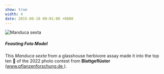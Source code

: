 ```yaml
---
show: true
width: 4
date: 2015-06-10 00:01:00 +0800
---
```

<div>
  <img data-src="{{ 'assets/images/photos/IMG_2932m.jpg' | relative_url }}" class="lazy w-100 rounded" src="{{ '/assets/images/empty_300x200.png' | relative_url }}" data-toggle="tooltip" data-placement="top" title="Manduca sexta">
  <div class="card-body">
     <h5>Feasting Foto Model</h5>
    <p class="card-text">
      This <i>Manduca sexta</i> from a glasshouse herbivore assay made it into the top ten 🏅 of the 2022 photo contest from <strong>Blattgeflüster</strong> (<a href="https://www.pflanzenforschung.de/de/pflanzenwissen/bildstrecken/die-top-ten-2022" target="_blank" rel="noopener noreferrer">www.pflanzenforschung.de <i class="fas fa-external-link-alt"></i></a>).
    </p>
  </div>
</div>
